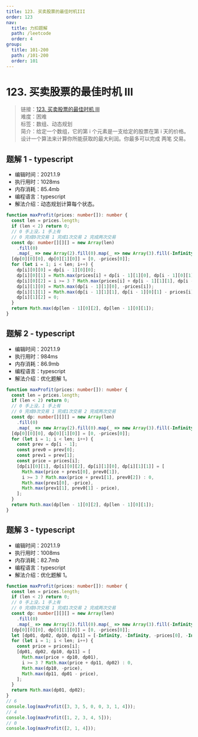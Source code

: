 ```yaml
---
title: 123. 买卖股票的最佳时机III
order: 123
nav:
  title: 力扣题解
  path: /leetcode
  order: 4
group:
  title: 101-200
  path: /101-200
  order: 101
---
```


# 123. 买卖股票的最佳时机 III

> 链接：[123. 买卖股票的最佳时机 III](https://leetcode-cn.com/problems/best-time-to-buy-and-sell-stock-iii/)  
> 难度：困难  
> 标签：数组、动态规划  
> 简介：给定一个数组，它的第 i 个元素是一支给定的股票在第 i 天的价格。设计一个算法来计算你所能获取的最大利润。你最多可以完成 两笔 交易。

## 题解 1 - typescript

- 编辑时间：2021.1.9
- 执行用时：1028ms
- 内存消耗：85.4mb
- 编程语言：typescript
- 解法介绍：动态规划计算每个状态。

```typescript
function maxProfit(prices: number[]): number {
  const len = prices.length;
  if (len < 2) return 0;
  // 0 手上没，1 手上有
  // 0 完成0次交易 1 完成1次交易 2 完成两次交易
  const dp: number[][][] = new Array(len)
    .fill(0)
    .map(_ => new Array(2).fill(0).map(_ => new Array(3).fill(-Infinity)));
  [dp[0][0][0], dp[0][1][0]] = [0, -prices[0]];
  for (let i = 1; i < len; i++) {
    dp[i][0][0] = dp[i - 1][0][0];
    dp[i][0][1] = Math.max(prices[i] + dp[i - 1][1][0], dp[i - 1][0][1]);
    dp[i][0][2] = i >= 3 ? Math.max(prices[i] + dp[i - 1][1][1], dp[i - 1][0][2]) : 0;
    dp[i][1][0] = Math.max(dp[i - 1][1][0], -prices[i]);
    dp[i][1][1] = Math.max(dp[i - 1][1][1], dp[i - 1][0][1] - prices[i]);
    dp[i][1][2] = 0;
  }
  return Math.max(dp[len - 1][0][2], dp[len - 1][0][1]);
}
```

## 题解 2 - typescript

- 编辑时间：2021.1.9
- 执行用时：984ms
- 内存消耗：86.9mb
- 编程语言：typescript
- 解法介绍：优化题解 1。

```typescript
function maxProfit(prices: number[]): number {
  const len = prices.length;
  if (len < 2) return 0;
  // 0 手上没，1 手上有
  // 0 完成0次交易 1 完成1次交易 2 完成两次交易
  const dp: number[][][] = new Array(len)
    .fill(0)
    .map(_ => new Array(2).fill(0).map(_ => new Array(3).fill(-Infinity)));
  [dp[0][0][0], dp[0][1][0]] = [0, -prices[0]];
  for (let i = 1; i < len; i++) {
    const prev = dp[i - 1];
    const prev0 = prev[0];
    const prev1 = prev[1];
    const price = prices[i];
    [dp[i][0][1], dp[i][0][2], dp[i][1][0], dp[i][1][1]] = [
      Math.max(price + prev1[0], prev0[1]),
      i >= 3 ? Math.max(price + prev1[1], prev0[2]) : 0,
      Math.max(prev1[0], -price),
      Math.max(prev1[1], prev0[1] - price),
    ];
  }
  return Math.max(dp[len - 1][0][2], dp[len - 1][0][1]);
}
```

## 题解 3 - typescript

- 编辑时间：2021.1.9
- 执行用时：1008ms
- 内存消耗：82.7mb
- 编程语言：typescript
- 解法介绍：优化题解 1。

```typescript
function maxProfit(prices: number[]): number {
  const len = prices.length;
  if (len < 2) return 0;
  // 0 手上没，1 手上有
  // 0 完成0次交易 1 完成1次交易 2 完成两次交易
  const dp: number[][][] = new Array(len)
    .fill(0)
    .map(_ => new Array(2).fill(0).map(_ => new Array(3).fill(-Infinity)));
  [dp[0][0][0], dp[0][1][0]] = [0, -prices[0]];
  let [dp01, dp02, dp10, dp11] = [-Infinity, -Infinity, -prices[0], -Infinity];
  for (let i = 1; i < len; i++) {
    const price = prices[i];
    [dp01, dp02, dp10, dp11] = [
      Math.max(price + dp10, dp01),
      i >= 3 ? Math.max(price + dp11, dp02) : 0,
      Math.max(dp10, -price),
      Math.max(dp11, dp01 - price),
    ];
  }
  return Math.max(dp01, dp02);
}
// 6
console.log(maxProfit([3, 3, 5, 0, 0, 3, 1, 4]));
// 4
console.log(maxProfit([1, 2, 3, 4, 5]));
// 0
console.log(maxProfit([2, 1, 4]));
```
